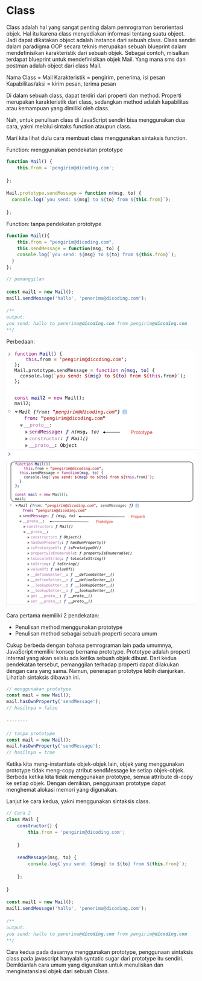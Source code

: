 # Class

Class adalah hal yang sangat penting dalam pemrograman berorientasi objek. Hal itu karena class
menyediakan informasi tentang suatu object. Jadi dapat dikatakan object adalah instance dari sebuah
class. Class sendiri dalam paradigma OOP secara teknis merupakan sebuah blueprint dalam
mendefinisikan karakteristik dari sebuah objek. Sebagai contoh, misalkan terdapat blueprint untuk
mendefinisikan objek Mail. Yang mana sms dan postman adalah object dari class Mail.

Nama Class			= Mail
Karakteristik		= pengirim, penerima, isi pesan
Kapabilitas/aksi	= kirim pesan, terima pesan

Di dalam sebuah class, dapat terdiri dari properti dan method. Properti merupakan karakteristik
dari class, sedangkan method adalah kapabilitas atau kemampuan yang dimiliki oleh class.

Nah, untuk penulisan class di JavaScript sendiri bisa menggunakan dua cara, yakni melalui sintaks
function ataupun class.

Mari kita lihat dulu cara membuat class menggunakan sintaksis function.


Function: menggunakan pendekatan prototype

```javascript
function Mail() {
    this.from = 'pengirim@dicoding.com';

};
 
Mail.prototype.sendMessage = function n(msg, to) {
  console.log(`you send: ${msg} to ${to} from ${this.from}`);

};
```

Function: tanpa pendekatan prototype

```javascript
function Mail(){
    this.from = "pengirim@dicoding.com",
  	this.sendMessage = function(msg, to) {
    console.log(`you send: ${msg} to ${to} from ${this.from}`);
  } 
};
```

```javascript
// pemanggilan
 
const mail1 = new Mail();
mail1.sendMessage('hallo', 'penerima@dicoding.com');
 
/**
output:
you send: hallo to penerima@dicoding.com from pengirim@dicoding.com
**/

```

Perbedaan:

![Img2](img/2.jpeg)![Img3](img/3.jpeg)



Cara pertama memiliki 2 pendekatan:

- Penulisan method menggunakan prototype
- Penulisan method sebagai sebuah properti secara umum

Cukup berbeda dengan bahasa pemrograman lain pada umumnya, JavaScript memiliki konsep bernama
prototype. Prototype adalah properti internal yang akan selalu ada ketika sebuah objek dibuat. Dari
kedua pendekatan tersebut, pemanggilan terhadap properti dapat dilakukan dengan cara yang sama. Namun,
penerapan prototype lebih dianjurkan. Lihatlah sintaksis dibawah ini.


```javascript
// menggunakan prototype
const mail = new Mail();
mail.hasOwnProperty('sendMessage');
// hasilnya = false
 
--------
 
// tanpa prototype
const mail = new Mail();
mail.hasOwnProperty('sendMessage');
// hasilnya = true
```

Ketika kita meng-instantiate objek-objek lain, objek yang menggunakan prototype tidak meng-copy
atribut sendMessage ke setiap objek-objek. Berbeda ketika kita tidak menggunakan prototype, semua
attribute di-copy ke setiap objek. Dengan demikian, penggunaan prototype dapat menghemat alokasi
memori yang digunakan.

Lanjut ke cara kedua, yakni menggunakan sintaksis class.

```javascript
// Cara 2
class Mail {
	constructor() {
        this.from = 'pengirim@dicoding.com';
    
	}
 
	sendMessage(msg, to) {
        console.log(`you send: ${msg} to ${to} from ${this.from}`);
    
	};

}
 
const mail1 = new Mail();
mail1.sendMessage('hallo', 'penerima@dicoding.com');
 
/**
output:
you send: hallo to penerima@dicoding.com from pengirim@dicoding.com
**/
```

Cara kedua pada dasarnya menggunakan prototype, penggunaan sintaksis class pada javascript hanyalah
syntatic sugar dari prototype itu sendiri. Demikianlah cara umum yang digunakan untuk menuliskan dan
menginstansiasi objek dari sebuah Class.





